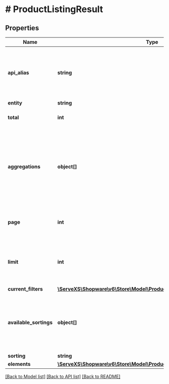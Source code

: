 # # ProductListingResult

## Properties

Name | Type | Description | Notes
------------ | ------------- | ------------- | -------------
**api_alias** | **string** | Alias which can be used to restrict response fields. For more information see [includes](https://shopware.stoplight.io/docs/store-api/docs/concepts/search-queries.md#includes-apialias). | [optional]
**entity** | **string** |  | [optional]
**total** | **int** | The total number of found entities | [optional]
**aggregations** | **object[]** | Contains aggregated data. A simple example is the determination of the average price from a product search query. | [optional]
**page** | **int** | The actual page. This can be used for pagination. | [optional]
**limit** | **int** | The actual limit. This is used for pagination and goes together with the page. | [optional]
**current_filters** | [**\ServeXS\Shopware\v6\Store\Model\ProductListingResultAllOfCurrentFilters**](ProductListingResultAllOfCurrentFilters.md) |  | [optional]
**available_sortings** | **object[]** | Contains the available sorting. These can be used to show a sorting select-box in the product listing. | [optional]
**sorting** | **string** |  | [optional]
**elements** | [**\ServeXS\Shopware\v6\Store\Model\Product[]**](Product.md) |  | [optional]

[[Back to Model list]](../../README.md#models) [[Back to API list]](../../README.md#endpoints) [[Back to README]](../../README.md)
